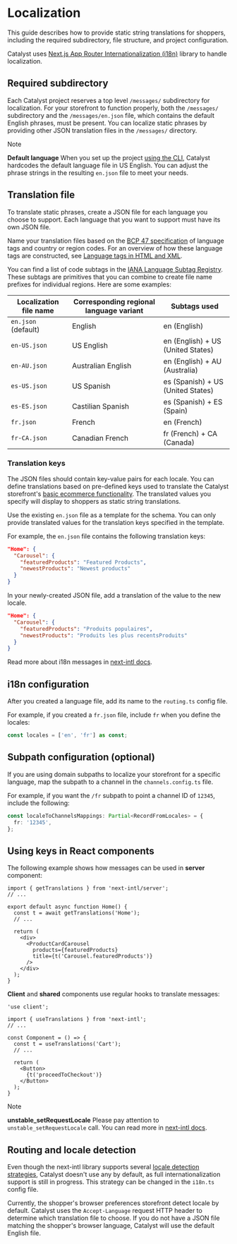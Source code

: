 # Localization

This guide describes how to provide static string translations for shoppers, including the required subdirectory, file structure, and project configuration.

Catalyst uses [Next.js App Router Internationalization (i18n)](https://next-intl-docs.vercel.app/docs/getting-started/app-router) library to handle localization.

## Required subdirectory

Each Catalyst project reserves a top level `/messages/` subdirectory for localization.
For your storefront to function properly, both the `/messages/` subdirectory and the `/messages/en.json` file, which contains the default English phrases, must be present.
You can localize static phrases by providing other JSON translation files in the `/messages/` directory.

> [!NOTE]
> **Default language**
> When you set up the project [using the CLI](https://www.catalyst.dev/docs/cli), Catalyst hardcodes the default language file in US English. You can adjust the phrase strings in the resulting `en.json` file to meet your needs.

## Translation file

To translate static phrases, create a JSON file for each language you choose to support. Each language that you want to support must have its own JSON file.

Name your translation files based on the [BCP 47 specification](https://tools.ietf.org/html/bcp47) of language tags and country or region codes. For an overview of how these language tags are constructed, see [Language tags in HTML and XML](http://www.w3.org/International/articles/language-tags/).

You can find a list of code subtags in the [IANA Language Subtag Registry](http://www.iana.org/assignments/language-subtag-registry). These subtags are primitives that you can combine to create file name prefixes for individual regions. Here are some examples:

| Localization file name | Corresponding regional language variant | Subtags used |
| ----------- | ----------- | ----------- |
| `en.json` (default) | English | en (English) |
| `en-US.json` | US English | en (English) + US (United States) |
| `en-AU.json` | Australian English | en (English) + AU (Australia) |
| `es-US.json` | US Spanish | es (Spanish) + US (United States) |
| `es-ES.json` | Castilian Spanish | es (Spanish) + ES (Spain) |
| `fr.json` | French | en (French) |
| `fr-CA.json` | Canadian French | fr (French) + CA (Canada) |

### Translation keys

The JSON files should contain key-value pairs for each locale. You can define translations based on pre-defined keys used to translate the Catalyst storefront's [basic ecommerce functionality](https://www.catalyst.dev/docs#ecommerce-functionality). The translated values you specify will display to shoppers as static string translations.

Use the existing `en.json` file as a template for the schema. You can only provide translated values for the translation keys specified in the template.

For example, the `en.json` file contains the following translation keys:

```json
"Home": {
  "Carousel": {
    "featuredProducts": "Featured Products",
    "newestProducts": "Newest products"
  }
}
```

In your newly-created JSON file, add a translation of the value to the new locale.

```json
"Home": {
  "Carousel": {
    "featuredProducts": "Produits populaires",
    "newestProducts": "Produits les plus recentsProduits"
  }
}
```

Read more about i18n messages in [next-intl docs](https://next-intl-docs.vercel.app/docs/usage/messages).

## i18n configuration

After you created a language file, add its name to the `routing.ts` config file.

For example, if you created a `fr.json` file, include `fr` when you define the locales:

```ts
const locales = ['en', 'fr'] as const;
```

## Subpath configuration (optional)

If you are using domain subpaths to localize your storefront for a specific language, map the subpath to a channel in the `channels.config.ts` file.

For example, if you want the `/fr` subpath to point a channel ID of `12345`, include the following:

```ts
const localeToChannelsMappings: Partial<RecordFromLocales> = {
  fr: '12345',
};
```

## Using keys in React components

The following example shows how messages can be used in **server** component:

```tsx
import { getTranslations } from 'next-intl/server';
// ...

export default async function Home() {
  const t = await getTranslations('Home');
  // ...

  return (
    <div>
      <ProductCardCarousel
        products={featuredProducts}
        title={t('Carousel.featuredProducts')}
      />
    </div>
  );
}
```

**Client** and **shared** components use regular hooks to translate messages:

```tsx
'use client';

import { useTranslations } from 'next-intl';
// ...

const Component = () => {
  const t = useTranslations('Cart');
  // ...

  return (
    <Button>
      {t('proceedToCheckout')}
    </Button>
  );
}
```

> [!NOTE]
> **unstable_setRequestLocale**
> Please pay attention to `unstable_setRequestLocale` call. You can read more in [next-intl docs](https://next-intl-docs.vercel.app/docs/getting-started/app-router#add-unstable_setrequestlocale-to-all-layouts-and-pages).

## Routing and locale detection

Even though the next-intl library supports several [locale detection strategies](https://next-intl-docs.vercel.app/docs/routing/middleware#strategies), Catalyst doesn't use any by default, as full internationalization support is still in progress. This strategy can be changed in the `i18n.ts` config file.

Currently, the shopper's browser preferences storefront detect locale by default. Catalyst uses the `Accept-Language` request HTTP header to determine which translation file to choose. If you do not have a JSON file matching the shopper's browser language, Catalyst will use the default English file.
